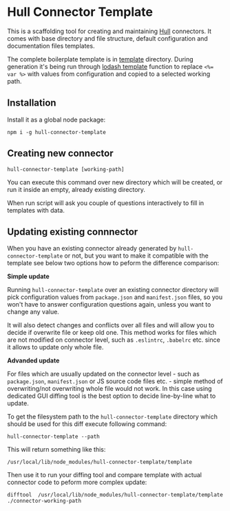 # Hull Connector Template

This is a scaffolding tool for creating and maintaining [Hull](http://hull.io/) connectors. It comes with base directory and file structure, default configuration and documentation files templates.

The complete boilerplate template is in [template](./template) directory.
During generation it's being run through [lodash template](https://lodash.com/docs#template) function to replace `<%= var %>` with values from configuration and copied to a selected working path.

## Installation

Install it as a global node package:

`npm i -g hull-connector-template`

## Creating new connector

`hull-connector-template [working-path]`

You can execute this command over new directory which will be created, or run it inside an empty, already existing directory.

When run script will ask you couple of questions interactively to fill in templates with data.

## Updating existing connnector

When you have an existing connector already generated by `hull-connector-template` or not, but you want to make it compatible with the template see below two options how to peform the difference comparison:

**Simple update**

Running `hull-connector-template` over an existing connector directory will pick configuration values from `package.json` and `manifest.json` files, so you won't have to answer configuration questions again, unless you want to change any value.

It will also detect changes and conflicts over all files and will allow you to decide if overwrite file or keep old one.
This method works for files which are not modified on connector level, such as `.eslintrc`, `.babelrc` etc. since it allows to update only whole file.

**Advanded update**

For files which are usually updated on the connector level - such as `package.json`, `manifest.json` or JS source code files etc. - simple method of overwriting/not overwriting whole file would not work.
In this case using dedicated GUI diffing tool is the best option to decide line-by-line what to update.

To get the filesystem path to the `hull-connector-template` directory which should be used for this diff execute following command:

`hull-connector-template --path`

This will return something like this:

`/usr/local/lib/node_modules/hull-connector-template/template`

Then use it to run your diffing tool and compare template with actual connector code to peform more complex update:

`difftool  /usr/local/lib/node_modules/hull-connector-template/template ./connector-working-path`
